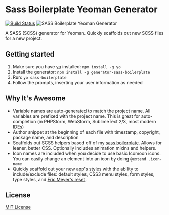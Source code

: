 # Sass Boilerplate Yeoman Generator
[![Build Status](https://secure.travis-ci.org/srsgores/generator-sass-boilerplate.png?branch=master)](https://travis-ci.org/srsgores/generator-sass-boilerplate)
![SASS Boilerplate Yeoman Generator](http://i42.tinypic.com/2na06e0.png)

A SASS (SCSS) generator for Yeoman.  Quickly scaffolds out new SCSS files for a new project.

## Getting started
1. Make sure you have [yo](https://github.com/yeoman/yo) installed: `npm install -g yo`
2. Install the generator: `npm install -g generator-sass-boilerplate`
3. Run: `yo sass-boilerplate`
4. Follow the prompts, inserting your user information as needed

## Why It's Awesome
* Variable names are auto-generated to match the project name.  All variables are prefixed with the project name.
This is great for auto-completion (in PHPStorm, WebStorm, SublimeText 2/3, most modern IDEs)
* Author snippet at the beginning of each file with timestamp, copyright, package name,
and description
* Scaffolds out SCSS helpers based off of my [sass boilerplate](https://github.com/srsgores/sass-boilerplate).
Allows for leaner, better CSS.  Optionally includes animation mixins and helpers.
* Icon names are included when you decide to use basic Icomoon icons.  You can easily change an element into an icon
by doing ``@extend .icon-name``
* Quickly scaffold out your new app's styles with the ability to include/exclude files: default styles,
CSS3 menu styles, form styles, type styles, and [Eric Meyer's reset](https://gist.github.com/tcomaj/2670718).

## License
[MIT License](http://en.wikipedia.org/wiki/MIT_License)
